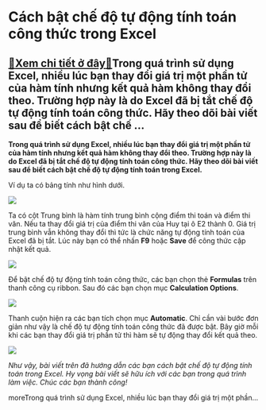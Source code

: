 Cách bật chế độ tự động tính toán công thức trong Excel
=======================================================

[:gift:Xem chi tiết ở đây:gift:](https://hddtvn.com/cach-bat-che-do-tu-dong-tinh-toan-cong-thuc-trong-excel/)Trong quá trình sử dụng Excel, nhiều lúc bạn thay đổi giá trị một phần tử của hàm tính nhưng kết quả hàm không thay đổi theo. Trường hợp này là do Excel đã bị tắt chế độ tự động tính toán công thức. Hãy theo dõi bài viết sau để biết cách bật chế …
-------------------------------------------------------------------------------------------------------------------------------------------------------------------------------------------------------------------------------------------------------

**Trong quá trình sử dụng Excel, nhiều lúc bạn thay đổi giá trị một phần tử của hàm tính nhưng kết quả hàm không thay đổi theo. Trường hợp này là do Excel đã bị tắt chế độ tự động tính toán công thức. Hãy theo dõi bài viết sau để biết cách bật chế độ tự động tính toán trong Excel.**


Ví dụ ta có bảng tính như hình dưới.


![](https://hddtvn.com/wp-content/uploads/2021/01/XVUrflX.png)


Ta có cột Trung bình là hàm tính trung bình cộng điểm thi toán và điểm thi văn. Nếu ta thay đổi giá trị của điểm thi văn của Huy tại ô E2 thành 0. Giá trị trung bình vẫn không thay đổi thì tức là chức năng tự động tính toán của Excel đã bị tắt. Lúc này bạn có thể nhấn **F9** hoặc **Save** để công thức cập nhật kết quả.


![](https://hddtvn.com/wp-content/uploads/2021/01/L97w0DL.png)


Để bật chế độ tự động tính toán công thức, các bạn chọn thẻ **Formulas** trên thanh công cụ ribbon. Sau đó các bạn chọn mục **Calculation Options**.


![](https://hddtvn.com/wp-content/uploads/2021/01/tLQiJeJ.png)


Thanh cuộn hiện ra các bạn tích chọn mục **Automatic**. Chỉ cần vài bước đơn giản như vậy là chế độ tự động tính toán công thức đã được bật. Bây giờ mỗi khi các bạn thay đổi giá trị phần tử thì hàm sẽ tự động thay đổi kết quả theo.


![](https://hddtvn.com/wp-content/uploads/2021/01/tqXlgsi.png)


*Như vậy, bài viết trên đã hướng dẫn các bạn cách bật chế độ tự động tính toán trong Excel. Hy vọng bài viết sẽ hữu ích với các bạn trong quá trình làm việc. Chúc các bạn thành công!*


moreTrong quá trình sử dụng Excel, nhiều lúc bạn thay đổi giá trị một phần…

